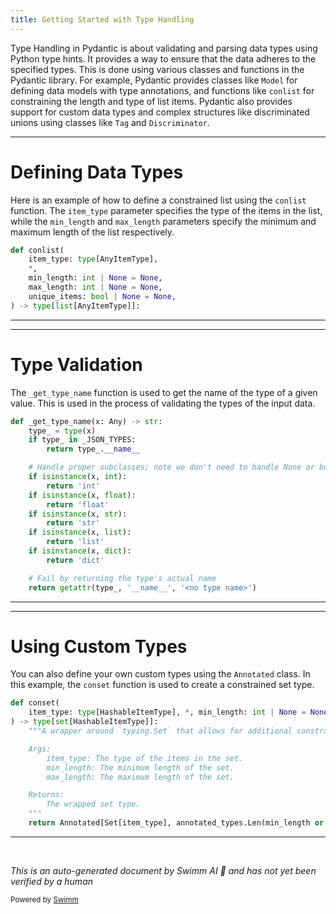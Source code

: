 ```yaml
---
title: Getting Started with Type Handling
---
```

Type Handling in Pydantic is about validating and parsing data types using Python type hints. It provides a way to ensure that the data adheres to the specified types. This is done using various classes and functions in the Pydantic library. For example, Pydantic provides classes like <SwmToken path="/tests/mypy/outputs/1.0.1/mypy-default_ini/plugin_success.py" pos="10:2:2" line-data="class Model(BaseModel):">`Model`</SwmToken> for defining data models with type annotations, and functions like <SwmToken path="/pydantic/types.py" pos="846:2:2" line-data="def conlist(">`conlist`</SwmToken> for constraining the length and type of list items. Pydantic also provides support for custom data types and complex structures like discriminated unions using classes like <SwmToken path="/pydantic/types.py" pos="109:2:2" line-data="    &#39;Tag&#39;,">`Tag`</SwmToken> and <SwmToken path="/pydantic/types.py" pos="110:2:2" line-data="    &#39;Discriminator&#39;,">`Discriminator`</SwmToken>.

<SwmSnippet path="/pydantic/types.py" line="846">

---

# Defining Data Types

Here is an example of how to define a constrained list using the <SwmToken path="/pydantic/types.py" pos="846:2:2" line-data="def conlist(">`conlist`</SwmToken> function. The <SwmToken path="/pydantic/types.py" pos="847:1:1" line-data="    item_type: type[AnyItemType],">`item_type`</SwmToken> parameter specifies the type of the items in the list, while the <SwmToken path="/pydantic/types.py" pos="849:1:1" line-data="    min_length: int | None = None,">`min_length`</SwmToken> and <SwmToken path="/pydantic/types.py" pos="850:1:1" line-data="    max_length: int | None = None,">`max_length`</SwmToken> parameters specify the minimum and maximum length of the list respectively.

```python
def conlist(
    item_type: type[AnyItemType],
    *,
    min_length: int | None = None,
    max_length: int | None = None,
    unique_items: bool | None = None,
) -> type[list[AnyItemType]]:
```

---

</SwmSnippet>

<SwmSnippet path="/pydantic/types.py" line="2890">

---

# Type Validation

The <SwmToken path="/pydantic/types.py" pos="2890:2:2" line-data="def _get_type_name(x: Any) -&gt; str:">`_get_type_name`</SwmToken> function is used to get the name of the type of a given value. This is used in the process of validating the types of the input data.

```python
def _get_type_name(x: Any) -> str:
    type_ = type(x)
    if type_ in _JSON_TYPES:
        return type_.__name__

    # Handle proper subclasses; note we don't need to handle None or bool here
    if isinstance(x, int):
        return 'int'
    if isinstance(x, float):
        return 'float'
    if isinstance(x, str):
        return 'str'
    if isinstance(x, list):
        return 'list'
    if isinstance(x, dict):
        return 'dict'

    # Fail by returning the type's actual name
    return getattr(type_, '__name__', '<no type name>')
```

---

</SwmSnippet>

<SwmSnippet path="/pydantic/types.py" line="811">

---

# Using Custom Types

You can also define your own custom types using the <SwmToken path="/pydantic/types.py" pos="824:3:3" line-data="    return Annotated[Set[item_type], annotated_types.Len(min_length or 0, max_length)]  # pyright: ignore[reportReturnType]">`Annotated`</SwmToken> class. In this example, the <SwmToken path="/pydantic/types.py" pos="811:2:2" line-data="def conset(">`conset`</SwmToken> function is used to create a constrained set type.

```python
def conset(
    item_type: type[HashableItemType], *, min_length: int | None = None, max_length: int | None = None
) -> type[set[HashableItemType]]:
    """A wrapper around `typing.Set` that allows for additional constraints.

    Args:
        item_type: The type of the items in the set.
        min_length: The minimum length of the set.
        max_length: The maximum length of the set.

    Returns:
        The wrapped set type.
    """
    return Annotated[Set[item_type], annotated_types.Len(min_length or 0, max_length)]  # pyright: ignore[reportReturnType]
```

---

</SwmSnippet>

&nbsp;

*This is an auto-generated document by Swimm AI 🌊 and has not yet been verified by a human*

<SwmMeta version="3.0.0" repo-id="Z2l0aHViJTNBJTNBREVNTy1weWRhbnRpYyUzQSUzQWdpbGFkbmF2b3Q=" repo-name="DEMO-pydantic"><sup>Powered by [Swimm](https://app.swimm.io/)</sup></SwmMeta>
